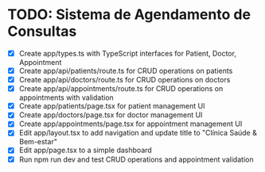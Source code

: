 # TODO: Sistema de Agendamento de Consultas

- [x] Create app/types.ts with TypeScript interfaces for Patient, Doctor, Appointment
- [x] Create app/api/patients/route.ts for CRUD operations on patients
- [x] Create app/api/doctors/route.ts for CRUD operations on doctors
- [x] Create app/api/appointments/route.ts for CRUD operations on appointments with validation
- [x] Create app/patients/page.tsx for patient management UI
- [x] Create app/doctors/page.tsx for doctor management UI
- [x] Create app/appointments/page.tsx for appointment management UI
- [x] Edit app/layout.tsx to add navigation and update title to "Clínica Saúde & Bem-estar"
- [x] Edit app/page.tsx to a simple dashboard
- [x] Run npm run dev and test CRUD operations and appointment validation
